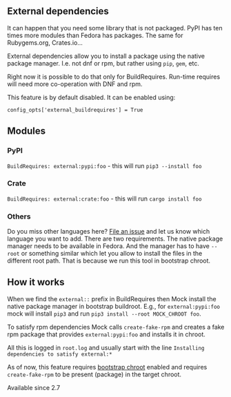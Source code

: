 ## External dependencies

It can happen that you need some library that is not packaged. PyPI has ten times more modules than Fedora has packages. The same for Rubygems.org, Crates.io...

External dependencies allow you to install a package using the native package manager. I.e. not dnf or rpm, but rather using `pip`, `gem`, etc.

Right now it is possible to do that only for BuildRequires. Run-time requires will need more co-operation with DNF and rpm. 

This feature is by default disabled. It can be enabled using:

```
config_opts['external_buildrequires'] = True
```

## Modules

### PyPI

`BuildRequires: external:pypi:foo` - this will run `pip3 --install foo`

### Crate

`BuildRequires: external:crate:foo` - this will run `cargo install foo`

### Others

Do you miss other languages here? [File an issue](https://github.com/rpm-software-management/mock/issues) and let us know which language you want to add. There are two requirements. The native package manager needs to be available in Fedora. And the manager has to have `--root` or something similar which let you allow to install the files in the different root path. That is because we run this tool in bootstrap chroot.

## How it works

When we find the `external::` prefix in BuildRequires then Mock install the native package manager in bootstrap buildroot. E.g., for `external:pypi:foo` mock will install `pip3` and run `pip3 install --root MOCK_CHROOT foo`.

To satisfy rpm dependencies Mock calls `create-fake-rpm` and creates a fake rpm package that provides `external:pypi:foo` and installs it in chroot.

All this is logged in `root.log` and usually start with the line `Installing dependencies to satisfy external:*`

As of now, this feature requires [bootstrap chroot](Feature-bootstrap) enabled and requires `create-fake-rpm` to be present (package) in the target chroot.

Available since 2.7
